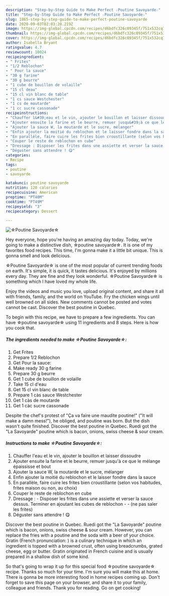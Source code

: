 ```yaml
---
description: "Step-by-Step Guide to Make Perfect ☆Poutine Savoyarde☆"
title: "Step-by-Step Guide to Make Perfect ☆Poutine Savoyarde☆"
slug: 1865-step-by-step-guide-to-make-perfect-poutine-savoyarde
date: 2020-09-03T02:03:20.219Z
image: https://img-global.cpcdn.com/recipes/d6bdfc326c09345f/751x532cq70/☆poutine-savoyarde☆-photo-principale-de-la-recette.jpg
thumbnail: https://img-global.cpcdn.com/recipes/d6bdfc326c09345f/751x532cq70/☆poutine-savoyarde☆-photo-principale-de-la-recette.jpg
cover: https://img-global.cpcdn.com/recipes/d6bdfc326c09345f/751x532cq70/☆poutine-savoyarde☆-photo-principale-de-la-recette.jpg
author: Isabella Bryant
ratingvalue: 4.7
reviewcount: 10024
recipeingredient:
- " Frites"
- "1/2 Reblochon"
- " Pour la sauce"
- "30 g farine"
- "30 g beurre"
- "1 cube de bouillon de volaille"
- "15 cl deau"
- "15 cl vin blanc de table"
- "1 cs sauce Westchester"
- "1 cs de moutarde"
- "1 cc sucre cassonade"
recipeinstructions:
- "Chauffer l&#39;eau et le vin, ajouter le bouillon et laisser dissoudre"
- "Ajouter ensuite la farine et le beurre, remuer jusqu&#39;à ce que le mélange épaississe et bout"
- "Ajouter la sauce W, la moutarde et le sucre, mélanger"
- "Enfin ajouter la moitié du reblochon et le laisser fondre dans la sauce"
- "En parallèle, faire cuire les frites bien croustillante (selon vos habitudes, frites maison ou non, au choix)"
- "Couper le reste de reblochon en cube"
- "Dressage : Disposer les frites dans une assiette et verser la sauce dessus. Terminer en ajoutant les cubes de reblochon  (ne pas saler les frites)"
- "Déguster sans attendre ! 😋"
categories:
- Recipe
tags:
- poutine
- savoyarde

katakunci: poutine savoyarde 
nutrition: 120 calories
recipecuisine: American
preptime: "PT40M"
cooktime: "PT49M"
recipeyield: "3"
recipecategory: Dessert

---
```



![☆Poutine Savoyarde☆](https://img-global.cpcdn.com/recipes/d6bdfc326c09345f/751x532cq70/☆poutine-savoyarde☆-photo-principale-de-la-recette.jpg)

Hey everyone, hope you're having an amazing day today. Today, we're going to make a distinctive dish, ☆poutine savoyarde☆. It is one of my favorites food recipes. This time, I'm gonna make it a little bit unique. This is gonna smell and look delicious.

☆Poutine Savoyarde☆ is one of the most popular of current trending foods on earth. It's simple, it is quick, it tastes delicious. It's enjoyed by millions every day. They are fine and they look wonderful. ☆Poutine Savoyarde☆ is something which I have loved my whole life.

Enjoy the videos and music you love, upload original content, and share it all with friends, family, and the world on YouTube. Fry the chicken wings until well browned on all sides. New comments cannot be posted and votes cannot be cast. Discover the best poutine in Quebec.


To begin with this recipe, we have to prepare a few ingredients. You can have ☆poutine savoyarde☆ using 11 ingredients and 8 steps. Here is how you cook that.

<!--inarticleads1-->

##### The ingredients needed to make ☆Poutine Savoyarde☆:

1. Get  Frites
1. Prepare 1/2 Reblochon
1. Get  Pour la sauce:
1. Make ready 30 g farine
1. Prepare 30 g beurre
1. Get 1 cube de bouillon de volaille
1. Take 15 cl d&#39;eau
1. Get 15 cl vin blanc de table
1. Prepare 1 càs sauce Westchester
1. Get 1 càs de moutarde
1. Get 1 càc sucre cassonade


Despite the chef&#39;s protest of &#34;Ça va faire une maudite poutine!&#34; (&#34;It will make a damn mess!&#34;), he obliged, and poutine was born. But the dish wasn&#39;t quite finished. Discover the best poutine in Quebec. Ruedi got the &#34;La Savoyarde&#34; poutine which is bacon, onions, swiss cheese &amp; sour cream. 

<!--inarticleads2-->

##### Instructions to make ☆Poutine Savoyarde☆:

1. Chauffer l&#39;eau et le vin, ajouter le bouillon et laisser dissoudre
1. Ajouter ensuite la farine et le beurre, remuer jusqu&#39;à ce que le mélange épaississe et bout
1. Ajouter la sauce W, la moutarde et le sucre, mélanger
1. Enfin ajouter la moitié du reblochon et le laisser fondre dans la sauce
1. En parallèle, faire cuire les frites bien croustillante (selon vos habitudes, frites maison ou non, au choix)
1. Couper le reste de reblochon en cube
1. Dressage : - Disposer les frites dans une assiette et verser la sauce dessus. Terminer en ajoutant les cubes de reblochon -  - (ne pas saler les frites)
1. Déguster sans attendre ! 😋


Discover the best poutine in Quebec. Ruedi got the &#34;La Savoyarde&#34; poutine which is bacon, onions, swiss cheese &amp; sour cream. However, you can replace the fries with a poutine and the soda with a beer of your choice. Gratin (French pronunciation: ) is a culinary technique in which an ingredient is topped with a browned crust, often using breadcrumbs, grated cheese, egg or butter. Gratin originated in French cuisine and is usually prepared in a shallow dish of some kind. 

So that's going to wrap it up for this special food ☆poutine savoyarde☆ recipe. Thanks so much for your time. I'm sure you will make this at home. There is gonna be more interesting food in home recipes coming up. Don't forget to save this page on your browser, and share it to your family, colleague and friends. Thank you for reading. Go on get cooking!
